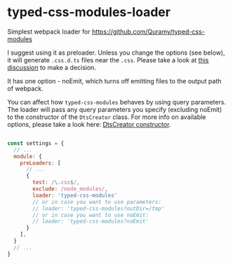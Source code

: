# typed-css-modules-loader

Simplest webpack loader for https://github.com/Quramy/typed-css-modules

I suggest using it as preloader. Unless you change the options (see below), it
will generate `.css.d.ts` files near the `.css`. Please take a look at
[this discussion](https://github.com/Quramy/typed-css-modules/issues/2) to make a decision.

It has one option - noEmit, which turns off emitting files to the output path of webpack.

You can affect how `typed-css-modules` behaves by using query parameters. The loader
will pass any query parameters you specify (excluding noEmit) to the constructor of the `DtsCreator`
class. For more info on available options, please take a look here:
[DtsCreator constructor](https://github.com/Quramy/typed-css-modules#new-dtscreatoroption).


```js

const settings = {
  // ...
  module: {
    preLoaders: [
      // ...
      {
        test: /\.css$/,
        exclude: /node_modules/,
        loader: 'typed-css-modules'
        // or in case you want to use parameters:
        // loader: 'typed-css-modules?outDir=/tmp'
        // or in case you want to use noEmit:
        // loader: 'typed-css-modules?noEmit'
      }
    ],
  }
  // ...
}
```
